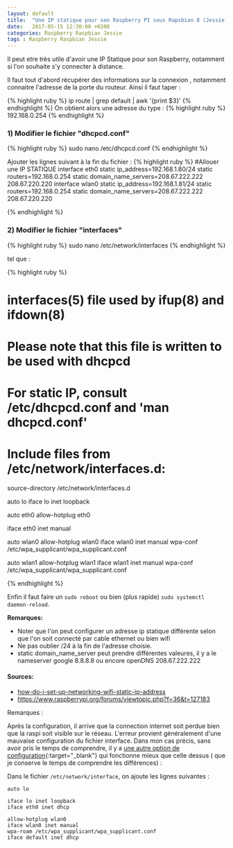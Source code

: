 ```yaml
---
layout: default
title:  "Une IP statique pour son Raspberry PI sous Rapsbian 8 (Jessie)"
date:   2017-05-15 12:30:00 +0200
categories: Raspberry Raspbian Jessie
tags : Raspberry Raspbian Jessie
---
```




Il peut etre très utile d'avoir une IP Statique pour son Raspberry, notamment si l'on souhaite s'y connecter à distance.

Il faut tout d'abord récupérer des informations sur la connexion , notamment connaitre l'adresse de la porte du routeur. Ainsi il faut taper :

{% highlight ruby %}
ip route | grep default | awk '{print $3}'
{% endhighlight %}
On obtient alors une adresse du type :
{% highlight ruby %}
192.168.0.254
{% endhighlight %}

<h3>1) Modifier le fichier "dhcpcd.conf" </h3>

{% highlight ruby %}
sudo nano /etc/dhcpcd.conf
{% endhighlight %}

Ajouter les lignes suivant à la fin du fichier :
{% highlight ruby %}
#Allouer une IP STATIQUE
interface eth0
static ip_address=192.168.1.80/24
static routers=192.168.0.254
static domain_name_servers=208.67.222.222 208.67.220.220
interface wlan0
static ip_address=192.168.1.81/24
static routers=192.168.0.254
static domain_name_servers=208.67.222.222 208.67.220.220

{% endhighlight %}

<h3>2) Modifier le fichier "interfaces" </h3>

{% highlight ruby %}
sudo nano /etc/network/interfaces
{% endhighlight %}

tel que : 

{% highlight ruby %}
# interfaces(5) file used by ifup(8) and ifdown(8)

# Please note that this file is written to be used with dhcpcd
# For static IP, consult /etc/dhcpcd.conf and 'man dhcpcd.conf'

# Include files from /etc/network/interfaces.d:
source-directory /etc/network/interfaces.d

auto lo
iface lo inet loopback

auto eth0
allow-hotplug eth0

iface eth0 inet manual

auto wlan0
allow-hotplug wlan0
iface wlan0 inet manual
wpa-conf /etc/wpa_supplicant/wpa_supplicant.conf

auto wlan1
allow-hotplug wlan1
iface wlan1 inet manual
wpa-conf /etc/wpa_supplicant/wpa_supplicant.conf

{% endhighlight %}


Enfin il faut faire un <code>sudo reboot</code> ou bien (plus rapide) <code>sudo systemctl daemon-reload</code>.

<strong>Remarques: </strong>
 - Noter que l'on peut configurer un adresse ip statique différente selon que l'on soit connecté par cable ethernet ou bien wifi
 - Ne pas oublier /24 à la fin de l'adresse choisie.
 - static domain_name_server peut prendre différentes valeures, il y a le nameserver google 8.8.8.8 ou encore openDNS 208.67.222.222
 
<h4><strong>Sources:</strong></h4>
 <ul>
 <li>
<a href="https://raspberrypi.stackexchange.com/questions/37920/how-do-i-set-up-networking-wifi-static-ip-address">how-do-i-set-up-networking-wifi-static-ip-address</a>
</li>
<li>
<a href="https://www.raspberrypi.org/forums/viewtopic.php?f=36&t=127183" target="_Blanck">https://www.raspberrypi.org/forums/viewtopic.php?f=36&t=127183</a>
</li>
</ul>


Remarques :

Après la configuration, il arrive que la connection internet soit perdue bien que la raspi soit visible sur le réseau. L'erreur provient généralement d'une mauvaise configuration du fichier interface. 
Dans mon cas précis, sans avoir pris le temps de comprendre, il y a [une autre option de configuration](https://elinux.org/Configuring_a_Static_IP_address_on_your_Raspberry_Pi){:target="_blank"} qui fonctionne mieux que celle dessus ( que je conserve le temps de comprendre les différences) :

Dans le fichier `/etc/network/interface`, on ajoute les lignes suivantes :

```
auto lo

iface lo inet loopback
iface eth0 inet dhcp

allow-hotplug wlan0
iface wlan0 inet manual
wpa-roam /etc/wpa_supplicant/wpa_supplicant.conf
iface default inet dhcp

```


